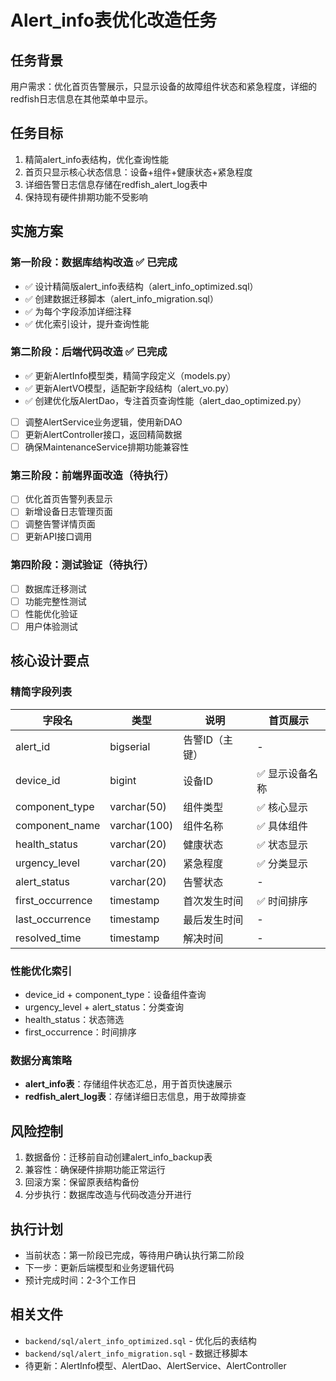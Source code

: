 # Alert_info表优化改造任务

## 任务背景
用户需求：优化首页告警展示，只显示设备的故障组件状态和紧急程度，详细的redfish日志信息在其他菜单中显示。

## 任务目标
1. 精简alert_info表结构，优化查询性能
2. 首页只显示核心状态信息：设备+组件+健康状态+紧急程度
3. 详细告警日志信息存储在redfish_alert_log表中
4. 保持现有硬件排期功能不受影响

## 实施方案

### 第一阶段：数据库结构改造 ✅ 已完成
- ✅ 设计精简版alert_info表结构（alert_info_optimized.sql）
- ✅ 创建数据迁移脚本（alert_info_migration.sql）
- ✅ 为每个字段添加详细注释
- ✅ 优化索引设计，提升查询性能

### 第二阶段：后端代码改造 ✅ 已完成
- ✅ 更新AlertInfo模型类，精简字段定义（models.py）
- ✅ 更新AlertVO模型，适配新字段结构（alert_vo.py）
- ✅ 创建优化版AlertDao，专注首页查询性能（alert_dao_optimized.py）
- [ ] 调整AlertService业务逻辑，使用新DAO
- [ ] 更新AlertController接口，返回精简数据
- [ ] 确保MaintenanceService排期功能兼容性

### 第三阶段：前端界面改造（待执行）
- [ ] 优化首页告警列表显示
- [ ] 新增设备日志管理页面
- [ ] 调整告警详情页面
- [ ] 更新API接口调用

### 第四阶段：测试验证（待执行）
- [ ] 数据库迁移测试
- [ ] 功能完整性测试
- [ ] 性能优化验证
- [ ] 用户体验测试

## 核心设计要点

### 精简字段列表
| 字段名 | 类型 | 说明 | 首页展示 |
|--------|------|------|----------|
| alert_id | bigserial | 告警ID（主键） | - |
| device_id | bigint | 设备ID | ✅ 显示设备名称 |
| component_type | varchar(50) | 组件类型 | ✅ 核心显示 |
| component_name | varchar(100) | 组件名称 | ✅ 具体组件 |
| health_status | varchar(20) | 健康状态 | ✅ 状态显示 |
| urgency_level | varchar(20) | 紧急程度 | ✅ 分类显示 |
| alert_status | varchar(20) | 告警状态 | - |
| first_occurrence | timestamp | 首次发生时间 | ✅ 时间排序 |
| last_occurrence | timestamp | 最后发生时间 | - |
| resolved_time | timestamp | 解决时间 | - |

### 性能优化索引
- device_id + component_type：设备组件查询
- urgency_level + alert_status：分类查询
- health_status：状态筛选
- first_occurrence：时间排序

### 数据分离策略
- **alert_info表**：存储组件状态汇总，用于首页快速展示
- **redfish_alert_log表**：存储详细日志信息，用于故障排查

## 风险控制
1. 数据备份：迁移前自动创建alert_info_backup表
2. 兼容性：确保硬件排期功能正常运行
3. 回滚方案：保留原表结构备份
4. 分步执行：数据库改造与代码改造分开进行

## 执行计划
- 当前状态：第一阶段已完成，等待用户确认执行第二阶段
- 下一步：更新后端模型和业务逻辑代码
- 预计完成时间：2-3个工作日

## 相关文件
- `backend/sql/alert_info_optimized.sql` - 优化后的表结构
- `backend/sql/alert_info_migration.sql` - 数据迁移脚本
- 待更新：AlertInfo模型、AlertDao、AlertService、AlertController 